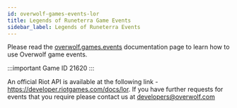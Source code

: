 ```yaml
---
id: overwolf-games-events-lor
title: Legends of Runeterra Game Events
sidebar_label: Legends of Runeterra Events
---
```


Please read the [overwolf.games.events](overwolf-games-events) documentation page to learn how to use Overwolf game events.

:::important Game ID
21620
:::

An official Riot API is available at the following link - https://developer.riotgames.com/docs/lor.
If you have further requests for events that you require please contact us at developers@overwolf.com
